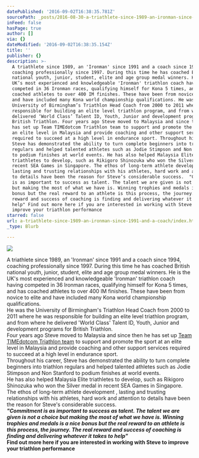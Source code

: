```yaml
---
datePublished: '2016-09-02T16:38:35.781Z'
sourcePath: _posts/2016-08-30-a-triathlete-since-1989-an-ironman-since-1991-and-a-coach.md
inFeed: false
hasPage: true
author: []
via: {}
dateModified: '2016-09-02T16:38:35.154Z'
title: ''
publisher: {}
description: >-
  A triathlete since 1989, an 'Ironman' since 1991 and a coach since 1994,
  coaching professionally since 1997. During this time he has coached British
  national youth, junior, student, elite and age group medal winners. He is the
  UK’s most experienced and knowledgeable 'Ironman' triathlon coach having
  competed in 36 Ironman races, qualifying himself for Kona 5 times, and has
  coached athletes to over 400 IM finishes. These have been from novice to elite
  and have included many Kona world championship qualifications. He was the
  University of Birmingham’s Triathlon Head Coach from 2000 to 2011 where he was
  responsible for building an elite level triathlon program, and from where he
  delivered ‘World Class’ Talent ID, Youth, Junior and development programs for
  British Triathlon. Four years ago Steve moved to Malaysia and since then he
  has set up Team TIMEdotcom Triathlon team to support and promote the sport at
  an elite level in Malaysia and provide coaching and other support services
  required to succeed at a high level in endurance sport. Throughout his career,
  Steve has demonstrated the ability to turn complete beginners into triathlon
  regulars and helped talented athletes such as Jodie Stimpson and Non Stanford
  to podium finishes at world events. He has also helped Malaysia Elite
  triathletes to develop, such as Rikigoro Shinozuka who won the Silver medal in
  recent SEA Games in Singapore. The ethos of long-term athlete development ,
  lasting and trusting relationships with his athletes, hard work and attention
  to details have been the reason for Steve’s considerable success.  "Commitment
  is as important to success as talent. The talent we are given is not a choice
  but making the most of what we have is. Winning trophies and medals is a nice
  bonus but the real reward to an athlete is this process, the journey. The real
  reward and success of coaching is finding and delivering whatever it takes to
  help" Find out more here if you are interested in working with Steve to
  improve your triathlon performance
starred: false
url: a-triathlete-since-1989-an-ironman-since-1991-and-a-coach/index.html
_type: Blurb

---
```

![](https://the-grid-user-content.s3-us-west-2.amazonaws.com/fb992f2b-3d35-411a-8ee2-e89fe02596ec.jpg)

A triathlete since 1989, an 'Ironman' since 1991 and a coach since 1994, coaching professionally since 1997\. During this time he has coached British national youth, junior, student, elite and age group medal winners. He is the UK's most experienced and knowledgeable 'Ironman' triathlon coach having competed in 36 Ironman races, qualifying himself for Kona 5 times, and has coached athletes to over 400 IM finishes. These have been from novice to elite and have included many Kona world championship qualifications.  
He was the University of Birmingham's Triathlon Head Coach from 2000 to 2011 where he was responsible for building an elite level triathlon program, and from where he delivered 'World Class' Talent ID, Youth, Junior and development programs for British Triathlon.  
Four years ago Steve moved to Malaysia and since then he has set up [Team TIMEdotcom Triathlon team][0] to support and promote the sport at an elite level in Malaysia and provide coaching and other support services required to succeed at a high level in endurance sport.  
Throughout his career, Steve has demonstrated the ability to turn complete beginners into triathlon regulars and helped talented athletes such as Jodie Stimpson and Non Stanford to podium finishes at world events.  
He has also helped Malaysia Elite triathletes to develop, such as Rikigoro Shinozuka who won the Silver medal in recent SEA Games in Singapore.  
The ethos of long-term athlete development , lasting and trusting relationships with his athletes, hard work and attention to details have been the reason for Steve's considerable success.   
_**"Commitment is as important to success as talent. The talent we are given is not a choice but making the most of what we have is. Winning trophies and medals is a nice bonus but the real reward to an athlete is this process, the journey. The real reward and success of coaching is finding and delivering whatever it takes to help"**_  
**Find out more here if you are interested in working with Steve to improve your triathlon performance**

[0]: http://teamtimetriathlon.weebly.com/